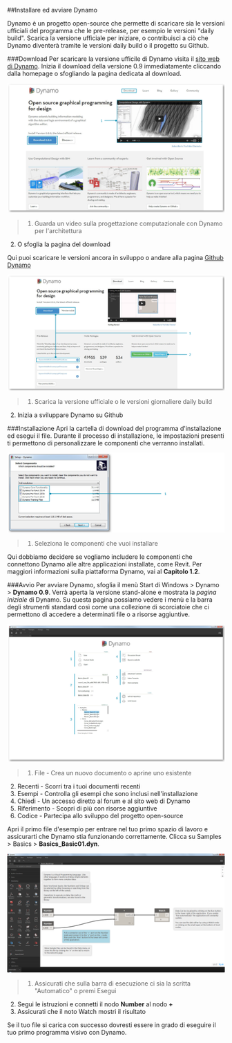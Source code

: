 ##Installare ed avviare Dynamo

Dynamo è un progetto open-source che permette di scaricare sia le versioni ufficiali del programma che le pre-release, per esempio le versioni "daily build". Scarica la versione ufficiale per iniziare, o contribuisci a ciò che Dynamo diventerà tramite le versioni daily build o il progetto su Github.

###Download
Per scaricare la versione ufficile di Dynamo visita il [sito web di Dynamo](http://dynamobim.com/). Inizia il download della versione 0.9 immediatamente cliccando dalla homepage o sfogliando la pagina dedicata al download.

![website homepage](images/2-1/01-DynamoHomepage.png)
> 1. Guarda un video sulla progettazione computazionale con Dynamo per l'architettura
2. O sfoglia la pagina del download

Qui puoi scaricare le versioni ancora in sviluppo o andare alla pagina [Github Dynamo](https://github.com/DynamoDS/Dynamo)

![website downloads page](images/2-1/02-DynamoDownload.png)
> 1. Scarica la versione ufficiale o le versioni giornaliere daily build
2. Inizia a sviluppare Dynamo su Github

###Installazione
Apri la cartella di download del programma d'installazione ed esegui il file. Durante il processo di installazione, le impostazioni presenti ti permettono di personalizzare le componenti che verranno installati.

![Setup Window](images/2-1/03-InstallSetup.png)
> 1. Seleziona le componenti che vuoi installare

Qui dobbiamo decidere se vogliamo includere le componenti che connettono Dynamo alle altre applicazioni installate, come Revit. Per maggiori informazioni sulla piattaforma Dynamo, vai al **Capitolo 1.2**.

###Avvio
Per avviare Dynamo, sfoglia il menù Start di Windows > Dynamo > **Dynamo 0.9**. Verrà aperta la versione stand-alone e mostrata la *pagina iniziale* di Dynamo. Su questa pagina possiamo vedere i menù e la barra degli strumenti standard così come una collezione di scorciatoie che ci permettono di accedere a determinati file o a risorse aggiuntive.

![NEEDS UPDATE - labels Dynamo start page](images/2-1/04-DynamoStartpage.png)

>1. File - Crea un nuovo documento o aprine uno esistente
2. Recenti - Scorri tra i tuoi documenti recenti
3. Esempi - Controlla gli esempi che sono inclusi nell'installazione
4. Chiedi - Un accesso diretto al forum e al sito web di Dynamo
5. Riferimento - Scopri di più con risorse aggiuntive
6. Codice - Partecipa allo sviluppo del progetto open-source

Apri il primo file d'esempio per entrare nel tuo primo spazio di lavoro e assicurarti che Dynamo stia funzionando correttamente. Clicca su Samples > Basics > **Basics_Basic01.dyn**.

![NEEDS UPDATE - Basics_Basic01](images/2-1/05-Basics_Basic01.png)
> 1. Assicurati che sulla barra di esecuzione ci sia la scritta "Automatico" o premi Esegui
2. Segui le istruzioni e connetti il nodo **Number** al nodo **+**
3. Assicurati che il noto Watch mostri il risultato

Se il tuo file si carica con successo dovresti essere in grado di eseguire il tuo primo programma visivo con Dynamo.

